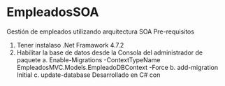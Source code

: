 # EmpleadosSOA
Gestión de empleados utilizando arquitectura SOA
Pre-requisitos
1. Tener instalaso .Net Framawork 4.7.2
2. Habilitar la base de datos desde la Consola del administrador de paquete
  a. Enable-Migrations -ContextTypeName EmpleadosMVC.Models.EmpleadoDBContext -Force
  b. add-migration Initial
  c. update-database
Desarrollado en C# con 
